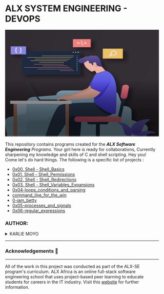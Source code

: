 
# ALX SYSTEM ENGINEERING - DEVOPS

<img alt="coding" width="784" height="350" src="https://github.com/Karlie-crypto/alx-system_engineering-devops/blob/master/new.png" />

This repository contains programs created for the _**ALX Software Engineering** Programs._ Your girl here is ready for collaborations, Currently sharpening my knowledge and skills of C and shell scripting. Hey you! Come let's do hard things. The following is a specific list of projects :

- [0x00. Shell - Shell_Basics](https://github.com/Karlie-crypto/alx-system_engineering-devops/tree/master/0x00-shell_basics)
- [0x01. Shell - Shell_Permissions](https://github.com/Karlie-crypto/alx-system_engineering-devops/tree/master/0x01-shell_permissions)
- [0x02. Shell - Shell_Redirections](https://github.com/Karlie-crypto/alx-system_engineering-devops/tree/master/0x02-shell_redirections)
- [0x03. Shell - Shell_Variables_Expansions](https://github.com/Karlie-crypto/alx-system_engineering-devops/tree/master/0x03-shell_variables_expansions)
- [0x04-loops_conditions_and_parsing](https://github.com/Karlie-crypto/alx-system_engineering-devops/tree/master/0x04-loops_conditions_and_parsing)
- [command_line_for_the_win](https://github.com/Karlie-crypto/alx-system_engineering-devops/tree/master/command_line_for_the_win)
- [0-iam_betty](https://github.com/Karlie-crypto/alx-system_engineering-devops/blob/master/0-iam_betty)
- [0x05-processes_and_signals](https://github.com/Karlie-crypto/alx-system_engineering-devops/tree/master/0x05-processes_and_signals)
- [0x06-regular_expressions](https://github.com/Karlie-crypto/alx-system_engineering-devops/tree/master/0x06-regular_expressions)
### AUTHOR:
<details>
    <summary>KARLIE MOYO</summary>
    <ul>
        <li>
            <a href="https://github.com/Karlie-crypto">Github</a>
        </li>
        <li>
            <a href="https://twitter.com/karlieemoyo">Twitter</a>
        </li>
        <li>
            <a href="https://karlieemoyo@gmail.com">e-mail</a>
        </li>
    </ul>
</details>

---

### Acknowledgements  :pray:
___
All of the work in this project was conducted as part of the ALX-SE program's curriculum. ALX Africa is an online full-stack software engineering school that uses project-based peer learning to educate students for careers in the IT industry. Visit this <a href="https://www.alxafrica.com/software-engineering-2022">website</a> for further information.
